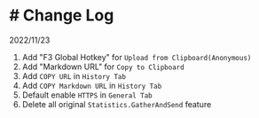 # # Change Log

2022/11/23

 

1. Add "F3 Global Hotkey" for `Upload from Clipboard(Anonymous)`
2. Add "Markdown URL" for `Copy to Clipboard`
3. Add `COPY URL` in `History Tab`
4. Add `COPY Markdown URL` in `History Tab`
5. Default enable `HTTPS` in `General Tab`
6. Delete all original `Statistics.GatherAndSend` feature
